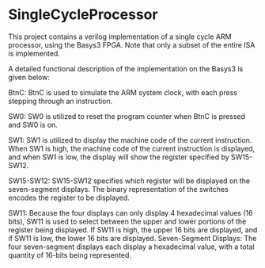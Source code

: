 # SingleCycleProcessor

This project contains a verilog implementation of a single cycle ARM processor, using the Basys3 FPGA. Note that only a subset of the entire ISA is implemented.

A detailed functional description of the implementation on the Basys3 is given below:

BtnC:
BtnC is used to simulate the ARM system clock, with each press stepping through an instruction.

SW0:
SW0 is utilized to reset the program counter when BtnC is pressed and SW0 is on.

SW1:
SW1 is utilized to display the machine code of the current instruction. When SW1 is high, the
machine code of the current instruction is displayed, and when SW1 is low, the display will show
the register specified by SW15-SW12.

SW15-SW12:
SW15-SW12 specifies which register will be displayed on the seven-segment displays. The
binary representation of the switches encodes the register to be displayed.

SW11:
Because the four displays can only display 4 hexadecimal values (16 bits), SW11 is used to
select between the upper and lower portions of the register being displayed. If SW11 is high, the
upper 16 bits are displayed, and if SW11 is low, the lower 16 bits are displayed.
Seven-Segment Displays:
The four seven-segment displays each display a hexadecimal value, with a total quantity of
16-bits being represented.
